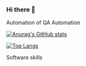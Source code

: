 ### Hi there 👋

Automation of QA Automation

[![Anurag's GitHub stats](https://github-readme-stats.vercel.app/api?username=ITrue33)](https://github.com/ITrue33)

[![Top Langs](https://github-readme-stats.vercel.app/api/top-langs/?username=ITrue33)](https://github.com/ITrue33)

Software skills
<!--
**ITrue33/ITrue33** is a ✨ _special_ ✨ repository because its `README.md` (this file) appears on your GitHub profile.

Here are some ideas to get you started:

- 🔭 I’m currently working on ...
- 🌱 I’m currently learning ...
- 👯 I’m looking to collaborate on ...
- 🤔 I’m looking for help with ...
- 💬 Ask me about ...
- 📫 How to reach me: ...
- 😄 Pronouns: ...
- ⚡ Fun fact: ...
-->
